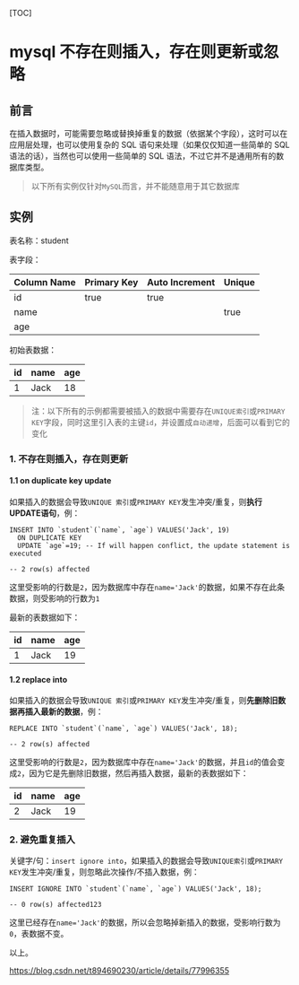 [TOC]



# mysql 不存在则插入，存在则更新或忽略

 

## 前言

在插入数据时，可能需要忽略或替换掉重复的数据（依据某个字段），这时可以在应用层处理，也可以使用复杂的 SQL 语句来处理（如果仅仅知道一些简单的 SQL 语法的话），当然也可以使用一些简单的 SQL 语法，不过它并不是通用所有的数据库类型。

> 以下所有实例仅针对`MySQL`而言，并不能随意用于其它数据库

## 实例

表名称：student

表字段：

| Column Name | Primary Key | Auto Increment | Unique |
| ----------- | ----------- | -------------- | ------ |
| id          | true        | true           |        |
| name        |             |                | true   |
| age         |             |                |        |

初始表数据：

| id   | name | age  |
| ---- | ---- | ---- |
| 1    | Jack | 18   |

> 注：以下所有的示例都需要被插入的数据中需要存在`UNIQUE索引`或`PRIMARY KEY`字段，同时这里引入表的主键`id`，并设置成`自动递增`，后面可以看到它的变化

### 1. 不存在则插入，存在则更新

#### 1.1 on duplicate key update

如果插入的数据会导致`UNIQUE 索引`或`PRIMARY KEY`发生冲突/重复，则**执行UPDATE语句**，例：

```mysql
INSERT INTO `student`(`name`, `age`) VALUES('Jack', 19)
  ON DUPLICATE KEY 
  UPDATE `age`=19; -- If will happen conflict, the update statement is executed

-- 2 row(s) affected
```

这里受影响的行数是`2`，因为数据库中存在`name='Jack'`的数据，如果不存在此条数据，则受影响的行数为`1`

最新的表数据如下：

| id   | name | age  |
| ---- | ---- | ---- |
| 1    | Jack | 19   |

#### 1.2 replace into

如果插入的数据会导致`UNIQUE 索引`或`PRIMARY KEY`发生冲突/重复，则**先删除旧数据再插入最新的数据**，例：

```mysql
REPLACE INTO `student`(`name`, `age`) VALUES('Jack', 18);

-- 2 row(s) affected 
```

这里受影响的行数是`2`，因为数据库中存在`name='Jack'`的数据，并且`id`的值会变成`2`，因为它是先删除旧数据，然后再插入数据，最新的表数据如下：

| id   | name | age  |
| ---- | ---- | ---- |
| 2    | Jack | 19   |

### 2. 避免重复插入

关键字/句：`insert ignore into`，如果插入的数据会导致`UNIQUE索引`或`PRIMARY KEY`发生冲突/重复，则忽略此次操作/不插入数据，例：

```
INSERT IGNORE INTO `student`(`name`, `age`) VALUES('Jack', 18);

-- 0 row(s) affected123
```

这里已经存在`name='Jack'`的数据，所以会忽略掉新插入的数据，受影响行数为`0`，表数据不变。

以上。





https://blog.csdn.net/t894690230/article/details/77996355